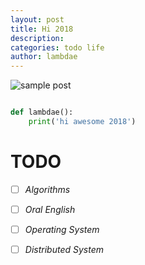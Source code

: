 ```yaml
---
layout: post
title: Hi 2018
description:  
categories: todo life
author: lambdae
---
```


![sample post]({{site.baseurl}}/images/timg.jpg)


```python

def lambdae():
    print('hi awesome 2018')
```

# TODO

- [ ] *Algorithms*
- [ ] *Oral English*
- [ ] *Operating System*
- [ ] *Distributed System*



